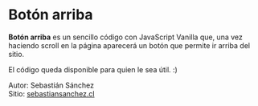 # Botón arriba
    
**Botón arriba** es un sencillo código con JavaScript Vanilla que, una vez haciendo scroll en la página aparecerá un botón que permite ir arriba del sitio.  
    
El código queda disponible para quien le sea útil. :)
    
Autor: Sebastián Sánchez    
Sitio: [sebastiansanchez.cl](http://www.sebastiansanchez.cl)